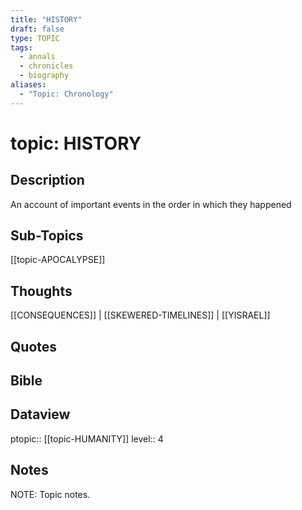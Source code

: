 ```yaml
---
title: "HISTORY"
draft: false
type: TOPIC
tags:
  - annals
  - chronicles
  - biography
aliases:
  - "Topic: Chronology"
---
```

# topic: HISTORY
## Description
An account of important events in the order in which they happened

## Sub-Topics
[[topic-APOCALYPSE]]

## Thoughts
[[CONSEQUENCES]] | [[SKEWERED-TIMELINES]] | [[YISRAEL]]

## Quotes

## Bible

## Dataview
ptopic:: [[topic-HUMANITY]]
level:: 4

## Notes
NOTE: Topic notes.
